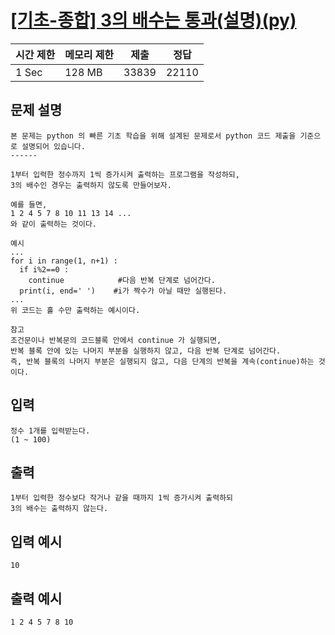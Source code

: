 # [[기초-종합] 3의 배수는 통과(설명)(py)](https://codeup.kr/problem.php?id=6087)

| 시간 제한 | 메모리 제한 | 제출 | 정답 |
| --- | --- | --- | --- |
| 1 Sec | 128 MB | 33839 | 22110 |

## **문제 설명**

```
본 문제는 python 의 빠른 기초 학습을 위해 설계된 문제로서 python 코드 제출을 기준으로 설명되어 있습니다. 
------

1부터 입력한 정수까지 1씩 증가시켜 출력하는 프로그램을 작성하되,
3의 배수인 경우는 출력하지 않도록 만들어보자.

예를 들면,
1 2 4 5 7 8 10 11 13 14 ...
와 같이 출력하는 것이다.

예시
...
for i in range(1, n+1) :
  if i%2==0 :
    continue            #다음 반복 단계로 넘어간다.
  print(i, end=' ')    #i가 짝수가 아닐 때만 실행된다.
...
위 코드는 홀 수만 출력하는 예시이다.

참고
조건문이나 반복문의 코드블록 안에서 continue 가 실행되면,
반복 블록 안에 있는 나머지 부분을 실행하지 않고, 다음 반복 단계로 넘어간다.
즉, 반복 블록의 나머지 부분은 실행되지 않고, 다음 단계의 반복을 계속(continue)하는 것이다.
```

## 입력

```
정수 1개를 입력받는다.
(1 ~ 100)
```

## 출력

```
1부터 입력한 정수보다 작거나 같을 때까지 1씩 증가시켜 출력하되
3의 배수는 출력하지 않는다.
```

## 입력 예시

```
10
```

## 출력 예시

```
1 2 4 5 7 8 10
```
